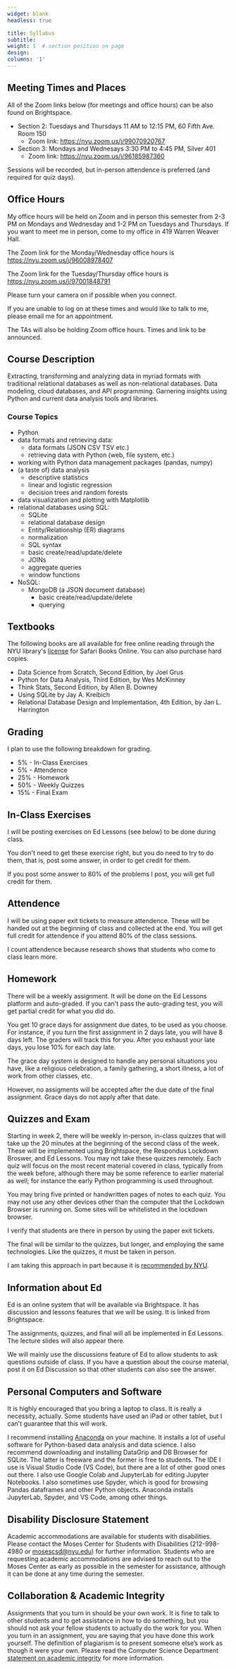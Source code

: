 ```yaml
---
widget: blank
headless: true

title: Syllabus
subtitle:
weight: 1  # section position on page
design:
columns: '1'
---
```

## Meeting Times and Places

All of the Zoom links below (for meetings and office hours) can be also found on Brightspace.

- Section 2: Tuesdays and Thursdays 11 AM to 12:15 PM, 60 Fifth Ave. Room 150
    - Zoom link: https://nyu.zoom.us/j/99070920767
- Section 3: Mondays and Wednesays 3:30 PM to 4:45 PM, Silver 401
    - Zoom link: https://nyu.zoom.us/j/96185987360

Sessions will be recorded, but in-person attendence is preferred (and required for quiz days).

## Office Hours

My office hours will be held on Zoom and in person this semester from 2-3 PM on Mondays and Wednesday and 1-2 PM on Tuesdays and Thursdays. If you want to meet me in person, come to my office in 419 Warren Weaver Hall.

The Zoom link for the Monday/Wednesday office hours is https://nyu.zoom.us/j/96008978407

The Zoom link for the Tuesday/Thursday office hours is https://nyu.zoom.us/j/97001848791

Please turn your camera on if possible when you connect.

If you are unable to log on at these times and would like to talk to me, please email me for an appointment.

The TAs will also be holding Zoom office hours. Times and link to be announced.

## Course Description

Extracting, transforming and analyzing data in myriad formats with traditional relational databases as well as non-relational databases. Data modeling, cloud databases, and API programming. Garnering insights using Python and current data analysis tools and libraries.

### Course Topics

* Python
* data formats and retrieving data:
  - data formats (JSON CSV TSV etc.)
  - retrieving data with Python (web, file system, etc.)
* working with Python data management packages (pandas, numpy)
* (a taste of) data analysis
  - descriptive statistics
  - linear and logistic regression
  - decision trees and random forests
* data visualization and plotting with Matplotlib
* relational databases using SQL:
  - SQLite
  - relational database design
  - Entity/Relationship (ER) diagrams
  - normalization
  - SQL syntax
  - basic create/read/update/delete
  - JOINs
  - aggregate queries
  - window functions
* NoSQL:
  - MongoDB (a JSON document database)
    + basic create/read/update/delete
    + querying

## Textbooks

The following books are all available for free online reading through the NYU library's [license](https://guides.nyu.edu/c.php?g=276639&p=1845282) for Safari Books Online.  You can also purchase hard copies. 

* Data Science from Scratch, Second Edition, by Joel Grus
* Python for Data Analysis, Third Edition, by Wes McKinney
* Think Stats, Second Edition, by Allen B. Downey
* Using SQLite by Jay A. Kreibich
* Relational Database Design and Implementation, 4th Edition, by Jan L. Harrington

## Grading

I plan to use the following breakdown for grading.

* 5% - In-Class Exercises
* 5% - Attendence
* 25% - Homework
* 50% - Weekly Quizzes
* 15% - Final Exam

## In-Class Exercises

I will be posting exercises on Ed Lessons (see below) to be done during class.

You don't need to get these exercise right, but you do need to try to do them, that is, post some answer, in order to get credit for them.

If you post some answer to 80% of the problems I post, you will get full credit for them.

## Attendence

I will be using paper exit tickets to measure attendence. These will be handed out at the beginning of
class and collected at the end.  You will get full credit for attendence if you attend 80% of the 
class sessions.

I count attendence because research shows that students who come to class learn more.

## Homework

There will be a weekly assignment. It will be done on the Ed Lessons platform and auto-graded. If you
can't pass the auto-grading test, you will get partial credit for what you did do.

You get 10 grace days for assignment due dates, to be used as you choose. For instance, if you turn the first assignment in 2 days late, you will have 8 days left. The graders will track this for you. After you exhaust your late days, you lose 10% for each day late.

The grace day system is designed to handle any personal situations you have, like a religious celebration, a family gathering, a short illness, a lot of work from other classes, etc.

However, no assigments will be accepted after the due date of the final assignment. Grace days do not apply after that date.

## Quizzes and Exam

Starting in week 2, there will be weekly in-person, in-class quizzes that will take up the 20 minutes at the beginning of the second class of the week. These will be implemented using Brightspace, the Respondus Lockdown Broswer, and Ed Lessons. You may not take these quizzes remotely. Each quiz will focus on the most recent material covered in class, typically from the week before, although there may be some reference to earlier material as well; for instance the early Python programming is used throughout.

You may bring five printed or handwritten pages of notes to each quiz. You may not use any other devices other than the computer that the Lockdown Browser is running on. Some sites will be whitelisted in the 
lockdown browser.

I verify that students are there in person by using the paper exit tickets.

The final will be similar to the quizzes, but longer, and employing the same technologies. Like the quizzes, it must be taken in person.

I am taking this approach in part because it is [recommended by NYU](https://teachingsupport.hosting.nyu.edu/consultations/assessment/assessment-approaches/).

## Information about Ed

Ed is an online system that will be available via Brightspace. It has discussion and lessons features that 
we will be using. It is linked from Brightspace.

The assignments, quizzes, and final will all be implemented in Ed Lessons. The lecture slides will also appear there.

We will mainly use the discussions feature of Ed to allow students to ask questions outside of class. If
you have a question about the course material, post it on Ed Discussion so that other students can also 
see the answer.

## Personal Computers and Software

It is highly encouraged that you bring a laptop to class. It is really a necessity, actually. Some 
students have used an iPad or other tablet, but I can't guarantee that this will work.

I recommend installing [Anaconda](https://www.anaconda.com/) on your machine. It installs a lot of useful
software for Python-based data analysis and data science. I also recommend downloading and installing DataGrip and DB Browser for SQLite. The latter is freeware and the former is free to students. The IDE I use is Visual Studio Code (VS Code), but there are a lot of other good ones out there. I also use Google Colab and JupyterLab for editing Jupyter Notebooks. I also sometimes use Spyder, which is good for browsing Pandas dataframes and other Python objects. Anaconda installs JupyterLab, Spyder, and VS Code, among other things.

## Disability Disclosure Statement

Academic accommodations are available for students with disabilities. Please contact the Moses Center for Students with Disabilities (212-998-4980 or mosescsd@nyu.edu) for further information. Students who are requesting academic accommodations are advised to reach out to the Moses Center as early as possible in the semester for assistance, although it can be done at any time during the semester.

## Collaboration & Academic Integrity

Assignments that you turn in should be your own work. It is fine to talk to other students and to get assistance in how to do something, but you should not ask your fellow students to actually do the work for you. When you turn in an assignment, you are saying that you have done this work yourself. The definition of plagiarism is to present someone else’s work as though it were your own. Please read the Computer Science Department [statement on academic integrity](https://cs.nyu.edu/home/undergrad/policy.html) for more information.
